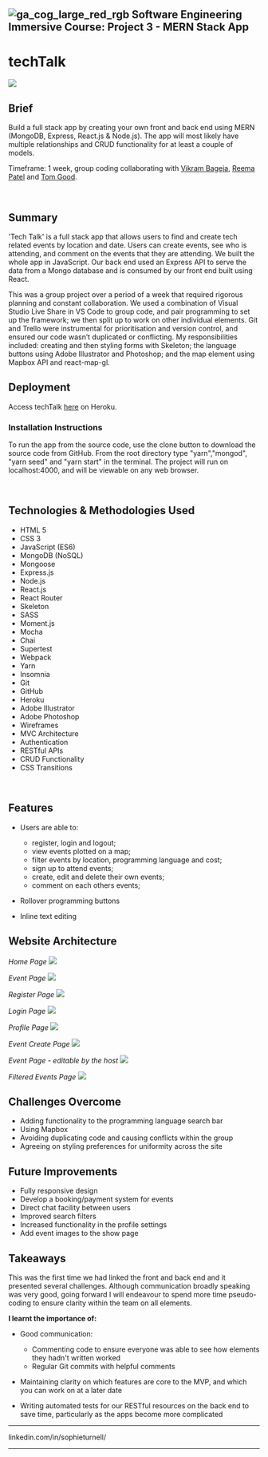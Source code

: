 ## ![ga_cog_large_red_rgb](https://cloud.githubusercontent.com/assets/40461/8183776/469f976e-1432-11e5-8199-6ac91363302b.png) Software Engineering Immersive Course: Project 3 - MERN Stack App

# techTalk

<img src="https://imgur.com/yDP94ht.jpg">

## Brief
Build a full stack app by creating your own front and back end using MERN (MongoDB, Express, React.js & Node.js). The app will most likely have multiple relationships and CRUD functionality for at least a couple of models.

Timeframe: 1 week, group coding collaborating with [Vikram Bageja](https://github.com/vikram1510), [Reema Patel](https://github.com/missreems) and [Tom Good](https://github.com/TE-Good).

 
## Summary
'Tech Talk' is a full stack app that allows users to find and create tech related events by location and date. Users can create events, see who is attending, and comment on the events that they are attending. We built the whole app in JavaScript. Our back end used an Express API to serve the data from a Mongo database and is consumed by our front end built using React. 

This was a group project over a period of a week that required rigorous planning and constant collaboration. We used a combination of Visual Studio Live Share in VS Code to group code, and pair programming to set up the framework; we then split up to work on other individual elements. Git and Trello were instrumental for prioritisation and version control, and ensured our code wasn’t duplicated or conflicting. My responsibilities included: creating and then styling forms with Skeleton; the language buttons using Adobe Illustrator and Photoshop; and the map element using Mapbox API and react-map-gl. 


## Deployment

Access techTalk [here](https://tech-talk-app.herokuapp.com/ "open me!") on Heroku.


### Installation Instructions
To run the app from the source code, use the clone button to download the source code from GitHub. From the root directory type "yarn","mongod", "yarn seed" and "yarn start" in the terminal. The project will run on localhost:4000, and will be viewable on any web browser.

 
## Technologies & Methodologies Used
- HTML 5
- CSS 3
- JavaScript (ES6)
- MongoDB (NoSQL)
- Mongoose
- Express.js
- Node.js
- React.js
- React Router
- Skeleton
- SASS
- Moment.js
- Mocha
- Chai
- Supertest
- Webpack
- Yarn
- Insomnia
- Git
- GitHub
- Heroku
- Adobe Illustrator
- Adobe Photoshop
- Wireframes
- MVC Architecture
- Authentication
- RESTful APIs
- CRUD Functionality
- CSS Transitions

 
## Features
- Users are able to:
  - register, login and logout;
  - view events plotted on a map;
  - filter events by location, programming language and cost;
  - sign up to attend events;
  - create, edit and delete their own events;
  - comment on each others events;

- Rollover programming buttons

- Inline text editing


## Website Architecture

*Home Page*
<img src="https://imgur.com/yDP94ht.jpg">

*Event Page*
<img src="https://imgur.com/4RSkBI7.jpg">

*Register Page*
<img src="https://imgur.com/tIVLrbB.jpg">

*Login Page*
<img src="https://imgur.com/fqcV9Xw.jpg">

*Profile Page*
<img src="https://imgur.com/vXGrLxj.jpg">

*Event Create Page*
<img src="https://imgur.com/S9NfyRS.jpg">

*Event Page - editable by the host*
<img src="https://imgur.com/RyaY21f.jpg">

*Filtered Events Page*
<img src="https://imgur.com/dvHb1EV.jpg">
   

## Challenges Overcome
- Adding functionality to the programming language search bar 
- Using Mapbox
- Avoiding duplicating code and causing conflicts within the group
- Agreeing on styling preferences for uniformity across the site
 

## Future Improvements
- Fully responsive design
- Develop a booking/payment system for events
- Direct chat facility between users
- Improved search filters 
- Increased functionality in the profile settings
- Add event images to the show page


## Takeaways
This was the first time we had linked the front and back end and it presented several challenges. Although communication broadly speaking was very good, going forward I will endeavour to spend more time pseudo-coding to ensure clarity within the team on all elements. 

**I learnt the importance of:**

- Good communication:
  - Commenting code to ensure everyone was able to see how elements they hadn't written worked
  - Regular Git commits with helpful comments

- Maintaining clarity on which features are core to the MVP, and which you can work on at a later date

- Writing automated tests for our RESTful resources on the back end to save time, particularly as the apps become more complicated


---

linkedin.com/in/sophieturnell/

---
